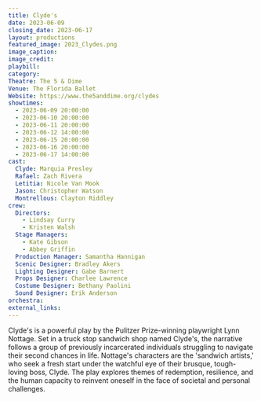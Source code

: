 ```yaml
---
title: Clyde's
date: 2023-06-09
closing_date: 2023-06-17
layout: productions
featured_image: 2023_Clydes.png
image_caption:
image_credit:
playbill: 
category: 
Theatre: The 5 & Dime
Venue: The Florida Ballet
Website: https://www.the5anddime.org/clydes
showtimes: 
  - 2023-06-09 20:00:00
  - 2023-06-10 20:00:00
  - 2023-06-11 20:00:00
  - 2023-06-12 14:00:00
  - 2023-06-15 20:00:00
  - 2023-06-16 20:00:00
  - 2023-06-17 14:00:00
cast:
  Clyde: Marquia Presley
  Rafael: Zach Rivera
  Letitia: Nicole Van Mook
  Jason: Christopher Watson
  Montrellous: Clayton Riddley
crew:
  Directors:
    - Lindsay Curry
    - Kristen Walsh
  Stage Managers:
    - Kate Gibson
    - Abbey Griffin
  Production Manager: Samantha Hannigan
  Scenic Designer: Bradley Akers
  Lighting Designer: Gabe Barnert
  Props Designer: Charlee Lawrence
  Costume Designer: Bethany Paolini
  Sound Designer: Erik Anderson
orchestra:
external_links:
---
```

Clyde's is a powerful play by the Pulitzer Prize-winning playwright Lynn Nottage. Set in a truck stop sandwich shop named Clyde's, the narrative follows a group of previously incarcerated individuals struggling to navigate their second chances in life. Nottage's characters are the 'sandwich artists,' who seek a fresh start under the watchful eye of their brusque, tough-loving boss, Clyde. The play explores themes of redemption, resilience, and the human capacity to reinvent oneself in the face of societal and personal challenges. 